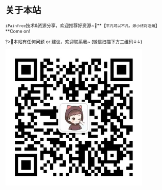 # 关于本站

`iPainfree`技术&资源分享，欢迎推荐好资源~💌**【`平凡可以不凡，渺小终将浩瀚`】**Come on!

?>💌本站有任何问题 or 建议，欢迎联系我~ (微信扫描下方二维码↓↓)

![Alt text](docsify_medial/chen.jpg "微信扫码联系~")
